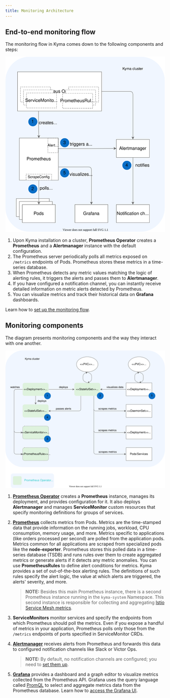 ```yaml
---
title: Monitoring Architecture
---
```


## End-to-end monitoring flow

The monitoring flow in Kyma comes down to the following components and steps:

![End-to-end monitoring flow](./assets/obsv-monitoring-flow.svg)

1. Upon Kyma installation on a cluster, **Prometheus Operator** creates a **Prometheus** and a **Alertmanager** instance with the default configuration.
2. The Prometheus server periodically polls all metrics exposed on `/metrics` endpoints of <!-- ports specified in ServiceMonitor CRDs --> Pods. Prometheus stores these metrics in a time-series database.
3. When Prometheus detects any metric values matching the logic of alerting rules, it triggers the alerts and passes them to **Alertmanager**.
4. If you have configured a notification channel, you can instantly receive detailed information on metric alerts detected by Prometheus.
5. You can visualize metrics and track their historical data on **Grafana** dashboards.

Learn how to [set up the monitoring flow](../../../03-tutorials/observability/obsv-01-monitoring-overview.md).

## Monitoring components

The diagram presents monitoring components and the way they interact with one another.

![Monitoring components](./assets/obsv-monitoring-architecture.svg)


1. [**Prometheus Operator**](https://github.com/coreos/prometheus-operator) creates a **Prometheus** instance, manages its deployment, and provides configuration for it. It also deploys **Alertmanager** and manages **ServiceMonitor** custom resources that specify monitoring definitions for groups of services.

2. [**Prometheus**](https://prometheus.io/docs/introduction) collects metrics from Pods. Metrics are the time-stamped data that provide information on the running jobs, workload, CPU consumption, memory usage, and more. Metrics specific to applications (like orders processed per second) are polled from the application pods. Metrics common for all applications are scraped from specialized pods like the **node-exporter**. 
Prometheus stores this polled data in a time-series database (TSDB) and runs rules over them to create aggregated metrics or generate alerts if it detects any metric anomalies. You can use **PrometheusRules** to define alert conditions for metrics. Kyma provides a set of out-of-the-box alerting rules. The definitions of such rules specify the alert logic, the value at which alerts are triggered, the alerts' severity, and more.

   >**NOTE:** Besides this main Prometheus instance, there is a second Prometheus instance running in the `kyma-system` Namespace. This second instance is responsible for collecting and aggregating [Istio Service Mesh metrics](../../../01-overview/02-main-areas/service-mesh/con-monitoring-istio.md).

3. **ServiceMonitors** monitor services and specify the endpoints from which Prometheus should poll the metrics. Even if you expose a handful of metrics in your application, Prometheus polls only those from the `/metrics` endpoints of ports specified in ServiceMonitor CRDs.

4. [**Alertmanager**](https://prometheus.io/docs/alerting/alertmanager/) receives alerts from Prometheus and forwards this data to configured notification channels like Slack or Victor Ops. 

    >**NOTE:** By default, no notification channels are configured; you need to [set them up](../../../03-tutorials/observability/obsv-05-send-notifications.md).

5. [**Grafana**](https://grafana.com/docs/guides/getting_started/) provides a dashboard and a graph editor to visualize metrics collected from the Prometheus API. Grafana uses the query language called [PromQL](https://prometheus.io/docs/prometheus/latest/querying/basics/) to select and aggregate metrics data from the Prometheus database. Learn how to [access the Grafana UI](../../../04-operation-guides/operations/obsv-02-access-expose-kiali-grafana.md).
